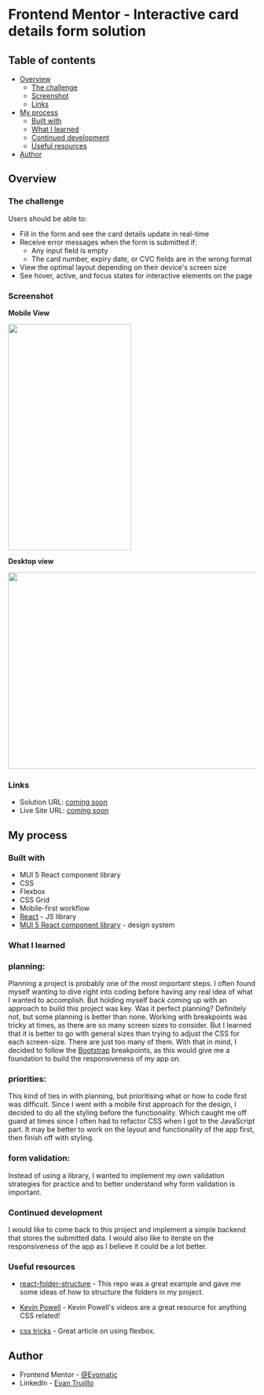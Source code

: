 # Frontend Mentor - Interactive card details form solution

## Table of contents

- [Overview](#overview)
  - [The challenge](#the-challenge)
  - [Screenshot](#screenshot)
  - [Links](#links)
- [My process](#my-process)
  - [Built with](#built-with)
  - [What I learned](#what-i-learned)
  - [Continued development](#continued-development)
  - [Useful resources](#useful-resources)
- [Author](#author)

## Overview

### The challenge

Users should be able to:

- Fill in the form and see the card details update in real-time
- Receive error messages when the form is submitted if:
  - Any input field is empty
  - The card number, expiry date, or CVC fields are in the wrong format
- View the optimal layout depending on their device's screen size
- See hover, active, and focus states for interactive elements on the page

### Screenshot

**Mobile View**

  <img src="https://user-images.githubusercontent.com/27636896/215310458-85586642-9489-4534-864e-b242159b365e.png" width="250" height="460" />
  
  
**Desktop view**

  <img src="https://user-images.githubusercontent.com/27636896/215310755-d071d9c9-caaa-4baf-8c17-99e1207b364a.png" width="800" height="400" />


### Links

- Solution URL: [coming soon](https://your-solution-url.com)
- Live Site URL: [coming soon](https://your-live-site-url.com)

## My process

### Built with

- MUI 5 React component library
- CSS
- Flexbox
- CSS Grid
- Mobile-first workflow
- [React](https://reactjs.org/) - JS library
- [MUI 5 React component library](https://mui.com/) - design system

### What I learned

### planning:

Planning a project is probably one of the most important steps. I often found myself wanting to dive right into coding before having any real idea of what I wanted to accomplish. But holding myself back coming up with an approach to build this project was key. Was it perfect planning? Definitely not, but some planning is better than none. Working with breakpoints was tricky at times, as there are so many screen sizes to consider. But I learned that it is better to go with general sizes than trying to adjust the CSS for each screen-size. There are just too many of them. With that in mind, I decided to follow the [Bootstrap](https://getbootstrap.com/docs/5.0/layout/breakpoints/) breakpoints, as this would give me a foundation to build the responsiveness of my app on.

### priorities:

This kind of ties in with planning, but prioritising what or how to code first was difficult. Since I went with a mobile first approach for the design, I decided to do all the styling before the functionality. Which caught me off guard at times since I often had to refactor CSS when I got to the JavaScript part. It may be better to work on the layout and functionality of the app first, then finish off with styling.

### form validation:

Instead of using a library, I wanted to implement my own validation strategies for practice and to better understand why form validation is important.

### Continued development

I would like to come back to this project and implement a simple backend that stores the submitted data.
I would also like to iterate on the responsiveness of the app as I believe it could be a lot better.

### Useful resources

- [react-folder-structure](https://github.com/WebDevSimplified/react-folder-structure) - This repo was a great example and gave me some ideas of how to structure the folders in my project.

- [Kevin Powell](https://www.youtube.com/@KevinPowell) - Kevin Powell's videos are a great resource for anything CSS related!

- [css tricks](https://css-tricks.com/snippets/css/a-guide-to-flexbox/) - Great article on using flexbox.

## Author

- Frontend Mentor - [@Evomatic](https://www.frontendmentor.io/profile/Evomatic)
- LinkedIn - [Evan Trujillo](https://www.linkedin.com/in/evantrujillo/)
